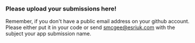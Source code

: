 ### Please upload your submissions here!

Remember, if you don't have a public email address on your github account. Please either put it in your code or send smcgee@esriuk.com with the subject your app submission name.